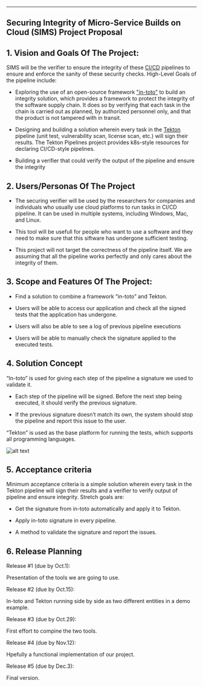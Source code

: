 ** **

## Securing Integrity of Micro-Service Builds on Cloud (SIMS) Project Proposal

## 1. Vision and Goals Of The Project:

SIMS will be the verifier to ensure the integrity of these [CI/CD](https://en.wikipedia.org/wiki/CI/CD) pipelines to ensure and enforce the sanity of these security checks. High-Level Goals of the pipeline include:

* Exploring the use of an open-source framework ["in-toto"](https://github.com/in-toto/in-toto) to build an integrity solution, which provides a framework to protect the integrity of the software supply chain. It does so by verifying that each task in the chain is carried out as planned, by authorized personnel only, and that the product is not tampered with in transit.

* Designing and building a solution wherein every task in the [Tekton](https://github.com/tektoncd/pipeline) pipeline (unit test, vulnerability scan, license scan, etc.) will sign their results. The Tekton Pipelines project provides k8s-style resources for declaring CI/CD-style pipelines.

* Building a verifier that could verify the output of the pipeline and ensure the integrity

## 2. Users/Personas Of The Project

* The securing verifier will be used by the researchers for companies and individuals who usually use cloud platforms to run tasks in CI/CD pipeline. It can be used in multiple systems, including Windows, Mac, and Linux.

* This tool will be usefull for people who want to use a software and they need to make sure that this siftware has undergone sufficient testing. 

* This project will not target the correctness of the pipeline itself. We are assuming that all the pipeline works perfectly and only cares about the integrity of them.

## 3. Scope and Features Of The Project:

* Find a solution to combine a framework “in-toto” and Tekton. 

* Users will be able to access our application and check all the signed tests that the application has undergone. 

* Users will also be able to see a log of previous pipeline executions

* Users will be able to manually check the signature applied to the executed tests.

## 4. Solution Concept

“In-toto” is used for giving each step of the pipeline a signature we used to validate it. 

* Each step of the pipeline will be signed. Before the next step being executed, it should verify the previous signature.

* If the previous signature doesn’t match its own, the system should stop the pipeline and report this issue to the user.

“Tekton” is used as the base platform for running the tests, which supports all programming languages.

![alt text](https://github.com/BU-CLOUD-F20/Securing_MS_Integrity/Flowchart.jpeg)

## 5. Acceptance criteria

Minimum acceptance criteria is a simple solution wherein every task in the Tekton pipeline will sign their results and a verifier to verify output of pipeline and ensure integrity. Stretch goals are:

* Get the signature from in-toto automatically and apply it to Tekton.

* Apply in-toto signature in every pipeline.

* A method to validate the signature and report the issues.

## 6. Release Planning

Release #1 (due by Oct.1):

Presentation of the tools we are going to use.

Release #2 (due by Oct.15): 

In-toto and Tekton running side by side as two different entities in a demo example.

Release #3 (due by Oct.29):

First effort to compine the two tools.

Release #4 (due by Nov.12):

Hpefully a functional implementation of our project.

Release #5 (due by Dec.3):

Final version.

